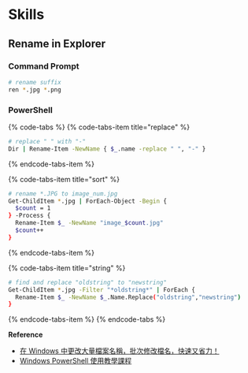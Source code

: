 # Skills

## Rename in Explorer

### Command Prompt

```bash
# rename suffix
ren *.jpg *.png
```

### PowerShell

{% code-tabs %}
{% code-tabs-item title="replace" %}
```bash
# replace " " with "-"
Dir | Rename-Item -NewName { $_.name -replace " ", "-" }
```
{% endcode-tabs-item %}

{% code-tabs-item title="sort" %}
```bash
# rename *.JPG to image_num.jpg
Get-ChildItem *.jpg | ForEach-Object -Begin {
  $count = 1
} -Process {
  Rename-Item $_ -NewName "image_$count.jpg"
  $count++
}
```
{% endcode-tabs-item %}

{% code-tabs-item title="string" %}
```bash
# find and replace "oldstring" to "newstring" 
Get-ChildItem *.jpg -Filter "*oldstring*" | ForEach {
  Rename-Item $_ -NewName $_.Name.Replace("oldstring","newstring")
}
```
{% endcode-tabs-item %}
{% endcode-tabs %}

**Reference**

* [在 Windows 中更改大量檔案名稱，批次修改檔名，快速又省力！](https://blog.gtwang.org/windows/how-to-batch-rename-files-in-windows/)
* [Windows PowerShell 使用教學課程](https://msdn.microsoft.com/zh-tw/library/ee790872%28v=azure.10%29.aspx)



